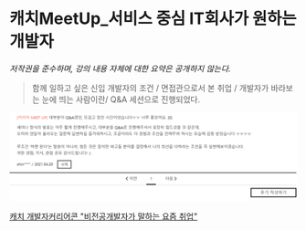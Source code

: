 # 캐치MeetUp_서비스 중심 IT회사가 원하는 개발자

*저작권을 준수하며, 강의 내용 자체에 대한 요약은 공개하지 않는다.*

> 함께 일하고 싶은 신입 개발자의 조건 / 면접관으로서 본 취업 / 개발자가 바라보는 눈에 띄는 사람이란/ Q&A 세션으로 진행되었다.

![본인의 밋업 참여 후기](https://github.com/ShinAhYoung21/TIL/blob/main/img/ServiceCor.PNG?raw=true)

[캐치 개발자커리어콘 "비전공개발자가 말하는 요즘 취업"](https://www.catch.co.kr/CatchCafe/ProgramView/1022)